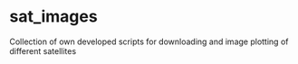 # sat_images
Collection of own developed scripts for downloading and image plotting of different satellites
